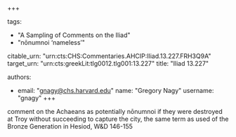 +++

tags:
- "A Sampling of Comments on the Iliad"
- "nōnumnoi ‘nameless’"

citable_urn: "urn:cts:CHS:Commentaries.AHCIP:Iliad.13.227.FRH3Q9A"
target_urn: "urn:cts:greekLit:tlg0012.tlg001:13.227"
title: "Iliad 13.227"

authors:
- email: "gnagy@chs.harvard.edu"
  name: "Gregory Nagy"
  username: "gnagy"
+++

<p>comment on the Achaeans as potentially nōnumnoi if they were destroyed at Troy without succeeding to capture the city, the same term as used of the Bronze Generation in Hesiod, W&D 146-155</p>